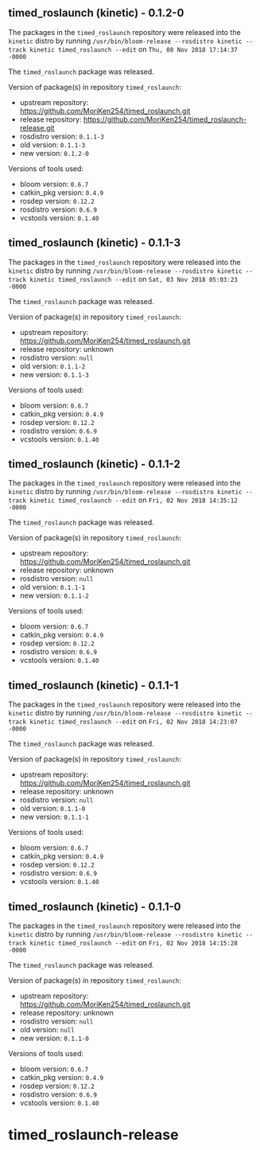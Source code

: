 ## timed_roslaunch (kinetic) - 0.1.2-0

The packages in the `timed_roslaunch` repository were released into the `kinetic` distro by running `/usr/bin/bloom-release --rosdistro kinetic --track kinetic timed_roslaunch --edit` on `Thu, 08 Nov 2018 17:14:37 -0000`

The `timed_roslaunch` package was released.

Version of package(s) in repository `timed_roslaunch`:

- upstream repository: https://github.com/MoriKen254/timed_roslaunch.git
- release repository: https://github.com/MoriKen254/timed_roslaunch-release.git
- rosdistro version: `0.1.1-3`
- old version: `0.1.1-3`
- new version: `0.1.2-0`

Versions of tools used:

- bloom version: `0.6.7`
- catkin_pkg version: `0.4.9`
- rosdep version: `0.12.2`
- rosdistro version: `0.6.9`
- vcstools version: `0.1.40`


## timed_roslaunch (kinetic) - 0.1.1-3

The packages in the `timed_roslaunch` repository were released into the `kinetic` distro by running `/usr/bin/bloom-release --rosdistro kinetic --track kinetic timed_roslaunch --edit` on `Sat, 03 Nov 2018 05:03:23 -0000`

The `timed_roslaunch` package was released.

Version of package(s) in repository `timed_roslaunch`:

- upstream repository: https://github.com/MoriKen254/timed_roslaunch.git
- release repository: unknown
- rosdistro version: `null`
- old version: `0.1.1-2`
- new version: `0.1.1-3`

Versions of tools used:

- bloom version: `0.6.7`
- catkin_pkg version: `0.4.9`
- rosdep version: `0.12.2`
- rosdistro version: `0.6.9`
- vcstools version: `0.1.40`


## timed_roslaunch (kinetic) - 0.1.1-2

The packages in the `timed_roslaunch` repository were released into the `kinetic` distro by running `/usr/bin/bloom-release --rosdistro kinetic --track kinetic timed_roslaunch --edit` on `Fri, 02 Nov 2018 14:35:12 -0000`

The `timed_roslaunch` package was released.

Version of package(s) in repository `timed_roslaunch`:

- upstream repository: https://github.com/MoriKen254/timed_roslaunch.git
- release repository: unknown
- rosdistro version: `null`
- old version: `0.1.1-1`
- new version: `0.1.1-2`

Versions of tools used:

- bloom version: `0.6.7`
- catkin_pkg version: `0.4.9`
- rosdep version: `0.12.2`
- rosdistro version: `0.6.9`
- vcstools version: `0.1.40`


## timed_roslaunch (kinetic) - 0.1.1-1

The packages in the `timed_roslaunch` repository were released into the `kinetic` distro by running `/usr/bin/bloom-release --rosdistro kinetic --track kinetic timed_roslaunch --edit` on `Fri, 02 Nov 2018 14:23:07 -0000`

The `timed_roslaunch` package was released.

Version of package(s) in repository `timed_roslaunch`:

- upstream repository: https://github.com/MoriKen254/timed_roslaunch.git
- release repository: unknown
- rosdistro version: `null`
- old version: `0.1.1-0`
- new version: `0.1.1-1`

Versions of tools used:

- bloom version: `0.6.7`
- catkin_pkg version: `0.4.9`
- rosdep version: `0.12.2`
- rosdistro version: `0.6.9`
- vcstools version: `0.1.40`


## timed_roslaunch (kinetic) - 0.1.1-0

The packages in the `timed_roslaunch` repository were released into the `kinetic` distro by running `/usr/bin/bloom-release --rosdistro kinetic --track kinetic timed_roslaunch --edit` on `Fri, 02 Nov 2018 14:15:28 -0000`

The `timed_roslaunch` package was released.

Version of package(s) in repository `timed_roslaunch`:

- upstream repository: https://github.com/MoriKen254/timed_roslaunch.git
- release repository: unknown
- rosdistro version: `null`
- old version: `null`
- new version: `0.1.1-0`

Versions of tools used:

- bloom version: `0.6.7`
- catkin_pkg version: `0.4.9`
- rosdep version: `0.12.2`
- rosdistro version: `0.6.9`
- vcstools version: `0.1.40`


# timed_roslaunch-release
